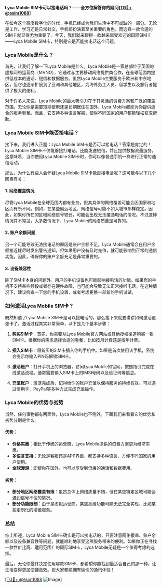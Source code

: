 **Lyca Mobile SIM卡可以接电话吗？——全方位解答你的疑问[[TG💪+ @esim1088](https://t.me/s/esim1088)]**

在如今这个高度数字化的时代，手机已经成为我们生活中不可或缺的一部分。无论是工作、学习还是日常社交，手机都扮演着至关重要的角色。而选择一款合适的SIM卡就显得尤为重要了。今天，我们就来聊聊一款越来越受欢迎的国际SIM卡——Lyca Mobile SIM卡，特别是它是否能接电话这个问题。

### Lyca Mobile是什么？

首先，让我们了解一下Lyca Mobile是什么。Lyca Mobile是一家总部位于英国的虚拟网络运营商（MVNO），它通过与主要移动网络提供商合作，在全球范围内提供低成本的通话、短信和数据服务。虽然Lyca Mobile主要服务于欧洲和中东地区，但它也逐渐扩展到了亚洲和其他地区，为海外务工人员、留学生以及旅行者提供了极大的便利。

对于许多人来说，Lyca Mobile的最大吸引力在于其灵活的资费方案和广泛的覆盖范围。无论你是需要短期使用还是长期居住在国外，Lyca Mobile都能为你提供适合的服务套餐。而且，它支持多种语言客服，使得不同国家的用户都能轻松获取帮助。

### Lyca Mobile SIM卡能否接电话？

接下来，我们进入正题：Lyca Mobile SIM卡是否可以接电话？答案是肯定的！Lyca Mobile SIM卡不仅能够接打电话，还能发送短信，并且提供数据流量服务。这意味着，当你使用Lyca Mobile SIM卡时，你可以像普通手机一样进行正常的通信活动。

那么，为什么有些人会怀疑Lyca Mobile SIM卡能否接电话呢？这可能与以下几个因素有关：

#### 1. **网络覆盖情况**
尽管Lyca Mobile在全球范围内都有业务，但其具体的网络覆盖可能会因国家和地区而有所不同。例如，在某些偏远地区，网络信号可能不如大城市那样稳定。因此，如果你所在的区域网络信号较弱，可能会出现无法接通电话的情况。不过这种情况并不常见，大多数情况下，Lyca Mobile的网络质量是可靠的。

#### 2. **账户余额问题**
另一个可能导致无法接电话的原因是账户余额不足。Lyca Mobile通常会在用户余额接近耗尽时发出警告通知，但如果用户没有及时充值，就可能影响到正常的通信功能。因此，确保你的账户余额充足是非常重要的。

#### 3. **设备兼容性**
除了SIM卡本身的问题外，用户的手机设备也可能影响接电话的功能。如果您的手机不支持某些频段或者存在硬件故障，也可能会导致无法正常接听电话。在这种情况下，建议检查一下您的手机设置，或者考虑更换一部新的手机试试。

### 如何激活Lyca Mobile SIM卡？

既然知道了Lyca Mobile SIM卡是可以接电话的，那么接下来就要讲讲如何激活这张卡了。激活过程其实非常简单，以下是几个基本步骤：

1. **购买SIM卡**：首先，你需要从Lyca Mobile官方网站或其他授权渠道购买一张SIM卡。根据你的需求选择合适的套餐，比如按月计费还是按年计费。

2. **插入SIM卡**：将新买的SIM卡插入你的手机中。如果是首次使用该手机，系统会提示你输入PIN码解锁SIM卡。

3. **激活账户**：打开手机上的浏览器，访问Lyca Mobile的官网，按照指引完成在线激活流程。通常需要输入SIM卡上的IMSI号码以及验证码等信息。

4. **充值账户**：激活完成后，记得给你的账户充值以保持服务的持续有效。可以通过信用卡、PayPal等多种方式完成充值操作。

### Lyca Mobile的优势与劣势

当然，任何事物都有两面性，Lyca Mobile也不例外。下面我们来看看它的优势和劣势分别是什么。

#### 优势：
- **价格实惠**：相比于传统的运营商，Lyca Mobile提供的资费方案更为经济实惠。
- **多语言支持**：无论是客服还是APP界面，都支持多种语言，方便不同国家的用户使用。
- **全球漫游**：即使你在国外，也可以享受到低廉的通话和数据费用。

#### 劣势：
- **部分地区网络覆盖有限**：虽然总体上网络质量不错，但在某些特定区域可能会遇到信号不佳的情况。
- **部分功能限制**：由于是虚拟运营商，某些高级功能可能无法完全实现，比如某些定制化的增值服务。

### 总结

综上所述，Lyca Mobile SIM卡确实是可以接电话的，只要注意网络覆盖、账户余额以及设备兼容性等问题，就能顺利地享受这项服务带来的便利。如果你正在寻找一款性价比高、适用范围广的国际SIM卡，Lyca Mobile无疑是一个值得考虑的选择。

最后，无论你最终决定使用哪款SIM卡，都希望你能找到最适合自己的那一种，让生活变得更加便捷高效。祝大家都能拥有愉快的通讯体验！

[[TG💪+ @esim1088](https://t.me/s/esim1088) ![Image](https://i.postimg.cc/4NQfJmqS/Snipaste-2025-05-13-00-14-12.png)]